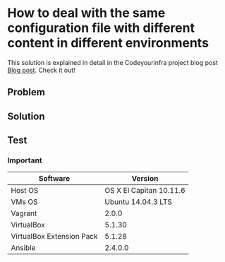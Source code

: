 # How to deal with the same configuration file with different content in different environments

This solution is explained in detail in the Codeyourinfra project blog post [Blog post](http://codeyourinfra.today/how-to-). Check it out!

## Problem


## Solution


## Test


### Important


Software | Version
--- | -----
Host OS | OS X El Capitan 10.11.6
VMs OS | Ubuntu 14.04.3 LTS
Vagrant | 2.0.0
VirtualBox | 5.1.30
VirtualBox Extension Pack | 5.1.28
Ansible | 2.4.0.0
